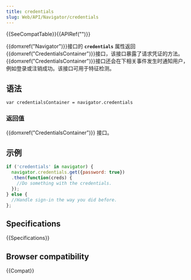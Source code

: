 ```yaml
---
title: credentials
slug: Web/API/Navigator/credentials
---
```


{{SeeCompatTable}}{{APIRef("")}}

{{domxref("Navigator")}}接口的 **`credentials`** 属性返回{{domxref("CredentialsContainer")}}接口，该接口暴露了请求凭证的方法。 {{domxref("CredentialsContainer")}}接口还会在下相关事件发生时通知用户，例如登录或注销成功。该接口可用于特征检测。

## 语法

```plain
var credentialsContainer = navigator.credentials
```

### 返回值

{{domxref("CredentialsContainer")}} 接口。

## 示例

```js
if ('credentials' in navigator) {
  navigator.credentials.get({password: true})
  .then(function(creds) {
    //Do something with the credentials.
  });
} else {
  //Handle sign-in the way you did before.
};
```

## Specifications

{{Specifications}}

## Browser compatibility

{{Compat}}

